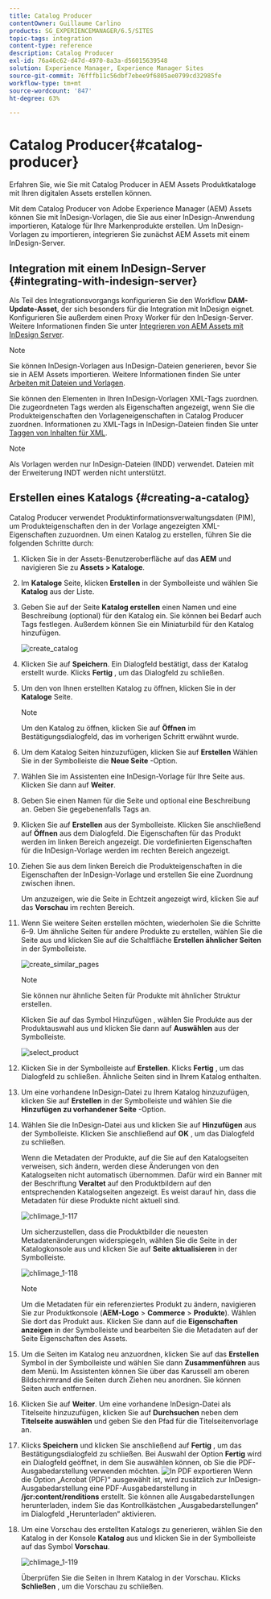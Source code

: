```yaml
---
title: Catalog Producer
contentOwner: Guillaume Carlino
products: SG_EXPERIENCEMANAGER/6.5/SITES
topic-tags: integration
content-type: reference
description: Catalog Producer
exl-id: 76a46c62-d47d-4970-8a3a-d56015639548
solution: Experience Manager, Experience Manager Sites
source-git-commit: 76fffb11c56dbf7ebee9f6805ae0799cd32985fe
workflow-type: tm+mt
source-wordcount: '847'
ht-degree: 63%

---
```


# Catalog Producer{#catalog-producer}

Erfahren Sie, wie Sie mit Catalog Producer in AEM Assets Produktkataloge mit Ihren digitalen Assets erstellen können.

Mit dem Catalog Producer von Adobe Experience Manager (AEM) Assets können Sie mit InDesign-Vorlagen, die Sie aus einer InDesign-Anwendung importieren, Kataloge für Ihre Markenprodukte erstellen. Um InDesign-Vorlagen zu importieren, integrieren Sie zunächst AEM Assets mit einem InDesign-Server.

## Integration mit einem InDesign-Server {#integrating-with-indesign-server}

Als Teil des Integrationsvorgangs konfigurieren Sie den Workflow **DAM-Update-Asset**, der sich besonders für die Integration mit InDesign eignet. Konfigurieren Sie außerdem einen Proxy Worker für den InDesign-Server. Weitere Informationen finden Sie unter [Integrieren von AEM Assets mit InDesign Server](/help/assets/indesign.md).

>[!NOTE]
>
>Sie können InDesign-Vorlagen aus InDesign-Dateien generieren, bevor Sie sie in AEM Assets importieren. Weitere Informationen finden Sie unter [Arbeiten mit Dateien und Vorlagen](https://helpx.adobe.com/de/indesign/using/files-templates.html).
>
>Sie können den Elementen in Ihren InDesign-Vorlagen XML-Tags zuordnen. Die zugeordneten Tags werden als Eigenschaften angezeigt, wenn Sie die Produkteigenschaften den Vorlageneigenschaften in Catalog Producer zuordnen. Informationen zu XML-Tags in InDesign-Dateien finden Sie unter [Taggen von Inhalten für XML](https://helpx.adobe.com/de/indesign/using/tagging-content-xml.html).

>[!NOTE]
>
>Als Vorlagen werden nur InDesign-Dateien (INDD) verwendet. Dateien mit der Erweiterung INDT werden nicht unterstützt.

## Erstellen eines Katalogs {#creating-a-catalog}

Catalog Producer verwendet Produktinformationsverwaltungsdaten (PIM), um Produkteigenschaften den in der Vorlage angezeigten XML-Eigenschaften zuzuordnen. Um einen Katalog zu erstellen, führen Sie die folgenden Schritte durch:

1. Klicken Sie in der Assets-Benutzeroberfläche auf das **AEM** und navigieren Sie zu **Assets > Kataloge**.
1. Im **Kataloge** Seite, klicken **Erstellen** in der Symbolleiste und wählen Sie **Katalog** aus der Liste.
1. Geben Sie auf der Seite **Katalog erstellen** einen Namen und eine Beschreibung (optional) für den Katalog ein. Sie können bei Bedarf auch Tags festlegen. Außerdem können Sie ein Miniaturbild für den Katalog hinzufügen.

   ![create_catalog](assets/create_catalog.png)

1. Klicken Sie auf **Speichern**. Ein Dialogfeld bestätigt, dass der Katalog erstellt wurde. Klicks **Fertig** , um das Dialogfeld zu schließen.
1. Um den von Ihnen erstellten Katalog zu öffnen, klicken Sie in der **Kataloge** Seite.

   >[!NOTE]
   >
   >Um den Katalog zu öffnen, klicken Sie auf **Öffnen** im Bestätigungsdialogfeld, das im vorherigen Schritt erwähnt wurde.

1. Um dem Katalog Seiten hinzuzufügen, klicken Sie auf **Erstellen** Wählen Sie in der Symbolleiste die **Neue Seite** -Option.
1. Wählen Sie im Assistenten eine InDesign-Vorlage für Ihre Seite aus. Klicken Sie dann auf **Weiter**.
1. Geben Sie einen Namen für die Seite und optional eine Beschreibung an. Geben Sie gegebenenfalls Tags an.
1. Klicken Sie auf **Erstellen** aus der Symbolleiste. Klicken Sie anschließend auf **Öffnen** aus dem Dialogfeld. Die Eigenschaften für das Produkt werden im linken Bereich angezeigt. Die vordefinierten Eigenschaften für die InDesign-Vorlage werden im rechten Bereich angezeigt.
1. Ziehen Sie aus dem linken Bereich die Produkteigenschaften in die Eigenschaften der InDesign-Vorlage und erstellen Sie eine Zuordnung zwischen ihnen.

   Um anzuzeigen, wie die Seite in Echtzeit angezeigt wird, klicken Sie auf das **Vorschau** im rechten Bereich.

1. Wenn Sie weitere Seiten erstellen möchten, wiederholen Sie die Schritte 6–9. Um ähnliche Seiten für andere Produkte zu erstellen, wählen Sie die Seite aus und klicken Sie auf die Schaltfläche **Erstellen ähnlicher Seiten** in der Symbolleiste.

   ![create_similar_pages](assets/create_similar_pages.png)

   >[!NOTE]
   >
   >Sie können nur ähnliche Seiten für Produkte mit ähnlicher Struktur erstellen.

   Klicken Sie auf das Symbol Hinzufügen , wählen Sie Produkte aus der Produktauswahl aus und klicken Sie dann auf **Auswählen** aus der Symbolleiste.

   ![select_product](assets/select_product.png)

1. Klicken Sie in der Symbolleiste auf **Erstellen**. Klicks **Fertig** , um das Dialogfeld zu schließen. Ähnliche Seiten sind in Ihrem Katalog enthalten.
1. Um eine vorhandene InDesign-Datei zu Ihrem Katalog hinzuzufügen, klicken Sie auf **Erstellen** in der Symbolleiste und wählen Sie die **Hinzufügen zu vorhandener Seite** -Option.
1. Wählen Sie die InDesign-Datei aus und klicken Sie auf **Hinzufügen** aus der Symbolleiste. Klicken Sie anschließend auf **OK** , um das Dialogfeld zu schließen.

   Wenn die Metadaten der Produkte, auf die Sie auf den Katalogseiten verweisen, sich ändern, werden diese Änderungen von den Katalogseiten nicht automatisch übernommen. Dafür wird ein Banner mit der Beschriftung **Veraltet** auf den Produktbildern auf den entsprechenden Katalogseiten angezeigt. Es weist darauf hin, dass die Metadaten für diese Produkte nicht aktuell sind.

   ![chlimage_1-117](assets/chlimage_1-117a.png)

   Um sicherzustellen, dass die Produktbilder die neuesten Metadatenänderungen widerspiegeln, wählen Sie die Seite in der Katalogkonsole aus und klicken Sie auf **Seite aktualisieren** in der Symbolleiste.

   ![chlimage_1-118](assets/chlimage_1-118a.png)

   >[!NOTE]
   >
   >Um die Metadaten für ein referenziertes Produkt zu ändern, navigieren Sie zur Produktkonsole (**AEM-Logo** > **Commerce** > **Produkte**). Wählen Sie dort das Produkt aus. Klicken Sie dann auf die **Eigenschaften anzeigen** in der Symbolleiste und bearbeiten Sie die Metadaten auf der Seite Eigenschaften des Assets.

1. Um die Seiten im Katalog neu anzuordnen, klicken Sie auf das **Erstellen** Symbol in der Symbolleiste und wählen Sie dann **Zusammenführen** aus dem Menü. Im Assistenten können Sie über das Karussell am oberen Bildschirmrand die Seiten durch Ziehen neu anordnen. Sie können Seiten auch entfernen.

1. Klicken Sie auf **Weiter**. Um eine vorhandene InDesign-Datei als Titelseite hinzuzufügen, klicken Sie auf **Durchsuchen** neben dem **Titelseite auswählen** und geben Sie den Pfad für die Titelseitenvorlage an.
1. Klicks **Speichern** und klicken Sie anschließend auf **Fertig** , um das Bestätigungsdialogfeld zu schließen.
Bei Auswahl der Option **Fertig** wird ein Dialogfeld geöffnet, in dem Sie auswählen können, ob Sie die PDF-Ausgabedarstellung verwenden möchten.
   ![In PDF exportieren](assets/CatalogPDF.png)
Wenn die Option „Acrobat (PDF)“ ausgewählt ist, wird zusätzlich zur InDesign-Ausgabedarstellung eine PDF-Ausgabedarstellung in **/jcr:content/renditions** erstellt. Sie können alle Ausgabedarstellungen herunterladen, indem Sie das Kontrollkästchen „Ausgabedarstellungen“ im Dialogfeld „Herunterladen“ aktivieren.

1. Um eine Vorschau des erstellten Katalogs zu generieren, wählen Sie den Katalog in der Konsole **Katalog** aus und klicken Sie in der Symbolleiste auf das Symbol **Vorschau**.

   ![chlimage_1-119](assets/chlimage_1-119a.png)

   Überprüfen Sie die Seiten in Ihrem Katalog in der Vorschau. Klicks **Schließen** , um die Vorschau zu schließen.
